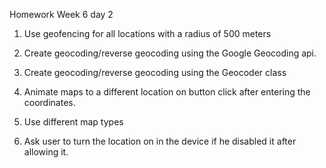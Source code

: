 Homework Week 6 day 2

1. Use geofencing for all locations with a radius of 500 meters

2. Create geocoding/reverse geocoding using the Google Geocoding api.

3. Create geocoding/reverse geocoding using the Geocoder class

4. Animate maps to a different location on button click after entering the coordinates.

5. Use different map types

6. Ask user to turn the location on in the device if he disabled it after allowing it.
